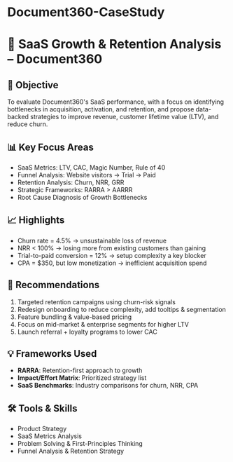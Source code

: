 # Document360-CaseStudy

# 📘 SaaS Growth & Retention Analysis – Document360

## 🎯 Objective
To evaluate Document360's SaaS performance, with a focus on identifying bottlenecks in acquisition, activation, and retention, and propose data-backed strategies to improve revenue, customer lifetime value (LTV), and reduce churn.

## 📊 Key Focus Areas
- SaaS Metrics: LTV, CAC, Magic Number, Rule of 40
- Funnel Analysis: Website visitors → Trial → Paid
- Retention Analysis: Churn, NRR, GRR
- Strategic Frameworks: RARRA > AARRR
- Root Cause Diagnosis of Growth Bottlenecks

## 📈 Highlights
- Churn rate = 4.5% → unsustainable loss of revenue
- NRR < 100% → losing more from existing customers than gaining
- Trial-to-paid conversion = 12% → setup complexity a key blocker
- CPA = $350, but low monetization → inefficient acquisition spend

## 🧠 Recommendations
1. Targeted retention campaigns using churn-risk signals
2. Redesign onboarding to reduce complexity, add tooltips & segmentation
3. Feature bundling & value-based pricing
4. Focus on mid-market & enterprise segments for higher LTV
5. Launch referral + loyalty programs to lower CAC

## 💡 Frameworks Used
- **RARRA**: Retention-first approach to growth
- **Impact/Effort Matrix**: Prioritized strategy list
- **SaaS Benchmarks**: Industry comparisons for churn, NRR, CPA

## 🛠️ Tools & Skills
- Product Strategy
- SaaS Metrics Analysis
- Problem Solving & First-Principles Thinking
- Funnel Analysis & Retention Strategy
